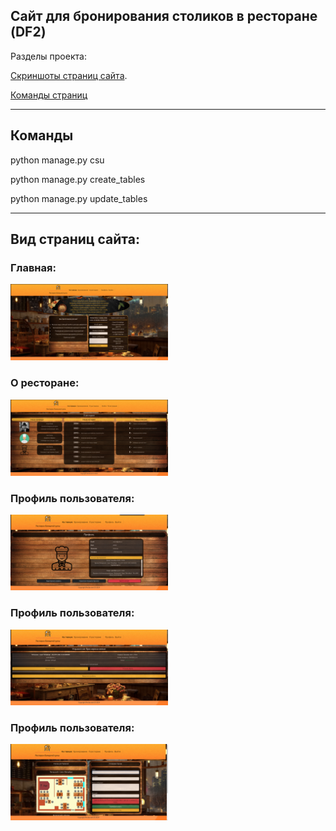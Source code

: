 ## Сайт для бронирования столиков в ресторане (DF2)
Разделы проекта:

[Скриншоты страниц сайта](#вид-страниц-сайта).

[Команды страниц](#команды)

<hr>

## Команды
python manage.py csu

python manage.py create_tables

python manage.py update_tables

<hr>



## Вид страниц сайта:
### Главная:
<img src="./static/readme/index.png" width="50%">

### О ресторане:
<img src="./static/readme/about_site.png" width="50%">

### Профиль пользователя:
<img src="./static/readme/profile.png" width="50%">

### Профиль пользователя:
<img src="./static/readme/reservation_list.png" width="50%">

### Профиль пользователя:
<img src="./static/readme/reservations.png" width="50%">
